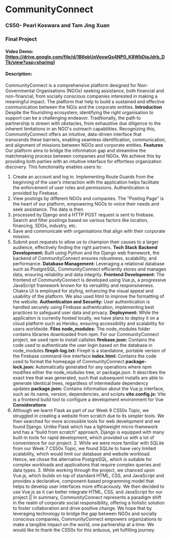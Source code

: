 # CommunityConnect
### CS50- Pearl Koswara and Tam Jing Xuan
### Final Project
#### Video Demo:  [https://drive.google.com/file/d/1B6ebUoVoswQs4NP0_K8WbDipJdrb_DTk/view?usp=sharing]
#### Description: 
CommunityConnect is a comprehensive platform designed for Non-Governmental Organisations (NGOs) seeking assistance, both financial and non-financial, from socially conscious
companies interested in making a meaningful impact. The platform that help to build a sustained and effective communication between the NG)s and the corporate entities.
**Introduction** 
Despite the flourishing ecosystem, identifying the right organisation to support can be a challenging endeavor. Traditionally, the path to partnership is
strewn with obstacles, from exhaustive due diligence to the inherent limitations in an NGO's outreach capabilities. Recognizing this, CommunityConnect offers an intuitive,
data-driven interface that transcends these barriers, enabling seamless identification, communication, and alignment of missions between NGOs and corporate entities.
**Features** 
Our platform aims to bridge the information gap and streamline the matchmaking process between companies and NGOs. We achieve this by providing both parties 
with an intuitive interface for effortless organization discovery. This functionality enables users to: 
1. Create an account and log in. Implementing Route Guards from the 
beginning of the user’s interaction with the application helps facilitate the enforcement of user roles and permissions. Authentication is provided by Firebase.
2. View postings by different NGOs and companies. The "Posting Page" is the heart of our platform, empowering NGOs to voice their needs and seek assistance. The data is then
3. processed by Django and a HTTP POST request is sent to firebase. Search and filter postings based on various factors like location, financing, SDGs, industry, etc.
4. Save and communicate with organisations that align with their corporate mission.
5. Submit post requests to allow us to champion their causes to a larger audience, effectively finding the right partners.
**Tech Stack**
**Backend Development:** Built using Python and the Django web framework, the backend of CommunityConnect ensures robustness, scalability, and performance.
**Database Management:** Leveraging a relational database such as PostgreSQL, CommunityConnect efficiently stores and manages data, ensuring reliability and data integrity.
**Frontend Development:** The frontend of CommunityConnect is developed using Vue.js, a progressive JavaScript framework known for its versatility and responsiveness. Chakra
UI is employed for styling, enhancing the visual appeal and usability of the platform. We also used html to improve the formatting of the website.
**Authentication and Security:** User authentication is handled securely using Firebase authentication, implementing best practices to safeguard user data and privacy.
**Deployment:** While the application is currently hosted locally, we have plans to deploy it on a cloud platform such as Heroku, ensuring accessibility and scalability for
users worldwide.
**Files**
**node_modules:** The node_modules folder contains libraries downloaded from npm. For our CommunityConnect project, we used npm to install callsites
**firebase.json:** Contains the code used to authenticate the user login based on the database in node_modules
**firepit-log.txt:** Firepit is a standalone, portable version of the Firebase command-line interface
**index.html:** Contains the code used to format the homepage of CommunityConnect
**package-lock.json:** Automatically generated for any operations where npm modifies either the node_modules tree, or package.json. It describes the exact tree that was
generated, such that subsequent installs are able to generate identical trees, regardless of intermediate dependency updates
**package.json:** Contains information about the Vue.js interface, such as its name, version, dependencies, and scripts
**vite.config.js:** Vite is a frontend build tool to configure a development environment for Vue
**Considerations**
1. Although we learnt Flask as part of our Week 9 CS50x Topic, we struggled in creating a website from scratch due to its simpler tools. We then searched
for more accessible tools for web development and we found Django. Unlike Flask which has a lightweight micro-framework and has a “build from scratch” approach, Django is
equipped with many built-in tools for rapid development, which provided us with a lot of convenience for our project. 2. While we were more familiar with SQLite from our
Week 7 CS50x Topic, we found SQLite to have very limited scalability, which would limit our database and website workload. Hence, we chose the alternative PostgreSQL, which
is suitable for complex workloads and applications that require complex queries and data types. 3. While working through the project, we chanced upon Vue.js, which builds on
top of standard HTML, CSS, and JavaScript and provides a declarative, component-based programming model that helps to develop user interfaces more efficaciously. We then
decided to use Vue.js as it can better integrate HTML, CSS, and JavaScript for our project.|| In summary, CommunityConnect represents a paradigm shift in the realm of
corporate social responsibility, offering a holistic solution to foster collaboration and drive positive change. We hope that by leveraging technology to bridge the gap
between NGOs and socially conscious companies, CommunityConnect empowers organizations to make a tangible impact on the world, one partnership at a time. We would like to
thank the CS50x for this arduous, yet fulfilling journey. 
